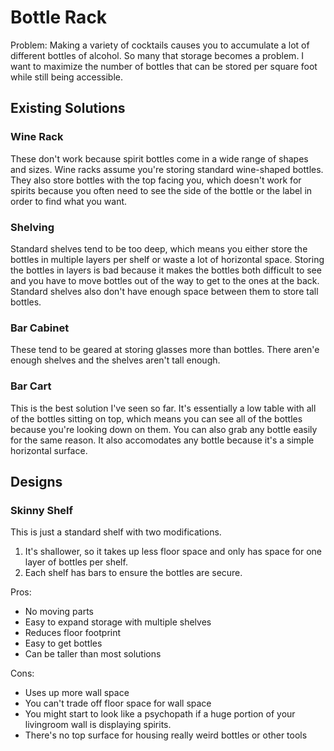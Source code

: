 Bottle Rack
===========

Problem: Making a variety of cocktails causes you to accumulate a lot of different bottles of alcohol. So many that storage becomes a problem. I want to maximize the number of bottles that can be stored per square foot while still being accessible.

Existing Solutions
------------------

### Wine Rack

These don't work because spirit bottles come in a wide range of shapes and sizes. Wine racks assume you're storing standard wine-shaped bottles. They also store bottles with the top facing you, which doesn't work for spirits because you often need to see the side of the bottle or the label in order to find what you want.

### Shelving

Standard shelves tend to be too deep, which means you either store the bottles in multiple layers per shelf or waste a lot of horizontal space. Storing the bottles in layers is bad because it makes the bottles both difficult to see and you have to move bottles out of the way to get to the ones at the back. Standard shelves also don't have enough space between them to store tall bottles.

### Bar Cabinet

These tend to be geared at storing glasses more than bottles. There aren'e enough shelves and the shelves aren't tall enough.

### Bar Cart

This is the best solution I've seen so far. It's essentially a low table with all of the bottles sitting on top, which means you can see all of the bottles because you're looking down on them. You can also grab any bottle easily for the same reason. It also accomodates any bottle because it's a simple horizontal surface.

Designs
-------

### Skinny Shelf

This is just a standard shelf with two modifications.

1. It's shallower, so it takes up less floor space and only has space for one layer of bottles per shelf.
2. Each shelf has bars to ensure the bottles are secure.

Pros:

* No moving parts
* Easy to expand storage with multiple shelves
* Reduces floor footprint
* Easy to get bottles
* Can be taller than most solutions

Cons:

* Uses up more wall space
* You can't trade off floor space for wall space
* You might start to look like a psychopath if a huge portion of your livingroom wall is displaying spirits.
* There's no top surface for housing really weird bottles or other tools
